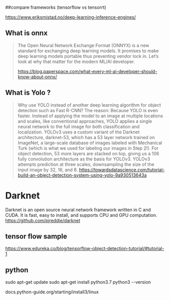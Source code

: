 ##compare frameworks (tensorflow vs tensorrt)

https://www.eriksmistad.no/deep-learning-inference-engines/

## What is onnx 

> The Open Neural Network Exchange Format (ONNYX) is a new standard for exchanging deep learning models. It promises to make deep learning models portable thus preventing vendor lock in. Let’s look at why that matter for the modern ML/AI developer.
>  
> https://blog.paperspace.com/what-every-ml-ai-developer-should-know-about-onnx/


## What is Yolo ? 


> Why use YOLO instead of another deep learning algorithm for object detection such as Fast R-CNN? The reason: Because YOLO is even faster.
Instead of applying the model to an image at multiple locations and scales, like conventional approaches, YOLO applies a single neural network to the full image for both classification and localization.
> YOLOv3 uses a custom variant of the Darknet architecture, darknet-53, which has a 53 layer network trained on ImageNet, a large-scale database of images labeled with Mechanical Turk (which is what we used for labeling our images in Step 2!). For object detection, 53 more layers are stacked on top, giving us a 106 fully convolution architecture as the basis for YOLOv3. YOLOv3 attempts prediction at three scales, downsampling the size of the input image by 32, 16, and 8.
> https://towardsdatascience.com/tutorial-build-an-object-detection-system-using-yolo-9a930513643a

# Darknet
Darknet is an open source neural network framework written in C and CUDA. It is fast, easy to install, and supports CPU and GPU computation.
https://github.com/pjreddie/darknet


## tensor flow sample
https://www.edureka.co/blog/tensorflow-object-detection-tutorial/#tutorial-1

## python 

sudo apt-get update
sudo apt-get install python3.7
python3 --version

docs.python-guide.org/starting/install3/linux